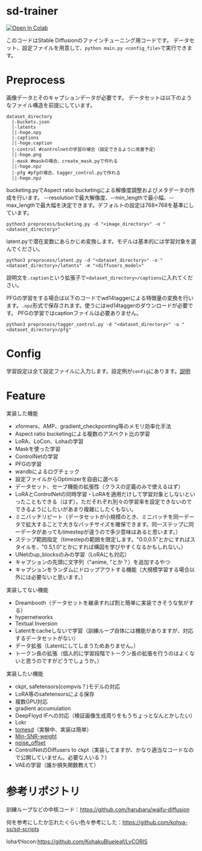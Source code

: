 # sd-trainer
[![Open In Colab](https://colab.research.google.com/assets/colab-badge.svg)](https://colab.research.google.com/github/laksjdjf/sd-trainer/blob/main/sd_trainer_tutorial.ipynb)

このコードはStable Diffusionのファインチューニング用コードです。
データセット、設定ファイルを用意して、```python main.py <config_file>```で実行できます。
# Preprocess
画像データとそのキャプションデータが必要です。
データセットは以下のようなファイル構造を前提にしています。
```
dataset_directory
  |-buckets.json
  |-latents
  ||-hoge.npy
  |-captions
  ||-hoge.caption
  |-control #controlnetの学習の場合（設定できるように改善予定）
  ||-hoge.png
  |-mask #maskの場合、create_mask.pyで作れる
  ||-hoge.npz
  |-pfg #pfgの場合、tagger_control.pyで作れる
  ||-hoge.npz
```

bucketing.pyでAspect ratio bucketingによる解像度調整およびメタデータの作成を行います。
--resolutionで最大解像度、--min_lengthで最小幅、--max_lengthで最大幅を決定できます。デフォルトの設定は768×768を基準にしています。
```
python3 preprocess/bucketing.py -d "<image_directory>" -o "<dataset_directory>"
```

latent.pyで潜在変数にあらかじめ変換します。モデルは基本的には学習対象を選んでください。
```
python3 preprocess/latent.py -d "<dataset_directory>" -o "<dataset_directory>/latents" -m "<diffusers_model>"
```

説明文を```.caption```という拡張子で`<dataset_directory>/captions`に入れてください。

PFGの学習をする場合は以下のコードでwd14taggerによる特徴量の変換を行います。```.npz```形式で保存されます。使うにはwd14taggerのダウンロードが必要です。
PFGの学習ではcaptionファイルは必要ありません。
```
python3 preprocess/tagger_control.py -d "<dataset_directory>" -o "<dataset_directory>/pfg"
```

# Config
学習設定は全て設定ファイルに入力します。設定例が```config```にあります。[説明](config/README.md)

# Feature
実装した機能
+ xformers、AMP、gradient_checkpointing等のメモリ効率化手法
+ Aspect ratio bucketingによる複数のアスペクト比の学習
+ LoRA、LoCon、Lohaの学習
+ Maskを使った学習
+ ControlNetの学習
+ PFGの学習
+ wandbによるログチェック
+ 設定ファイルからOptimizerを自由に選べる
+ データセット、セーブ機能の拡張性（クラスの定義のみで使えるはず）
+ LoRAとControlNetの同時学習・LoRAを適用だけして学習対象としないといったこともできる（はず）。ただそれぞれ別々の学習率を設定できないのでできるようにしたいがあまり複雑にしたくもない。
+ ミニバッチリピート（データセットが小規模のとき、ミニバッチを同一データで拡大することで大きなバッチサイズを確保できます。同一ステップに同一データがあってもtimestepが違うので多少意味はあると思います。）
+ ステップ範囲指定（timestepの範囲を限定します。"0.0,0.5"とかにすればスタイルを、"0.5,1.0"とかにすれば構図を学びやすくなるかもしれない。）
+ UNetのup_blocksのみの学習（LoRAにも対応）
+ キャプションの先頭に文字列（"anime, "とか？）を追加するやつ
+ キャプションをランダムにドロップアウトする機能（大規模学習する場合以外には必要ないと思います。）

実装してない機能
+ Dreambooth（データセットを継承すれば割と簡単に実装できそうな気がする）
+ hypernetworks
+ Textual Inversion
+ Latentをcacheしないで学習（訓練ループ自体には機能がありますが、対応するデータセットがない）
+ データ拡張（Latentにしてしまうためありません。）
+ トークン長の拡張（個人的に学習段階でトークン長の拡張を行うのはよくないと思うのですがどうでしょうか。）

実装したい機能
+ ckpt, safetensors(compvis？)モデルの対応
+ LoRA等のsafetensorsによる保存
+ 複数GPU対応
+ gradient accumulation
+ DeepFloyd IFへの対応（検証画像生成周りをもうちょっとなんとかしたい）
+ Lokr
+ [tomesd](https://github.com/dbolya/tomesd)（実験中、実装は簡単）
+ [Min-SNR-weight](https://github.com/TiankaiHang/Min-SNR-Diffusion-Training)
+ [noise_offset](https://www.crosslabs.org/blog/diffusion-with-offset-noise)
+ ControlNetのDiffusers to ckpt（実装してますが、かなり適当なコードなので公開していません。必要な人いる？）
+ VAEの学習（誰か損失関数教えて）


# 参考リポジトリ
訓練ループなどの中核コード：https://github.com/harubaru/waifu-diffusion

何を参考にしたか忘れたくらい色々参考にした：https://github.com/kohya-ss/sd-scripts

lohaやlocon:https://github.com/KohakuBlueleaf/LyCORIS

